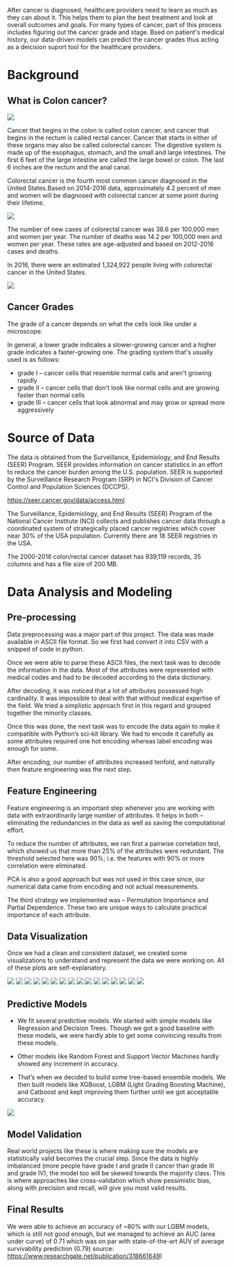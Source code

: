 
After cancer is diagnosed, healthcare providers need to learn as much as they can about it. This helps them to plan the best treatment and look at overall outcomes and goals. For many types of cancer, part of this process includes figuring out the cancer grade and stage. Bsed on patient's medical history, our data-driven models can predict the cancer grades thus acting as a deicision suport tool for the healthcare providers.

# Background

## What is Colon cancer?

<img src="images/anatomy.jpg?raw=true"/>


Cancer that begins in the colon is called colon cancer, and cancer that begins in the rectum is called rectal cancer. Cancer that starts in either of these organs may also be called colorectal cancer.
The digestive system is made up of the esophagus, stomach, and the small and large intestines. The first 6 feet of the large intestine are called the large bowel or colon. The last 6 inches are the rectum and the anal canal.


Colorectal cancer is the fourth most common cancer diagnosed in the United States.Based on 2014-2016 data, approximately 4.2 percent of men and women will be diagnosed with colorectal cancer at some point during their lifetime. 

<img src="images/Colon cancer at a glance.png?raw=true"/>

The number of new cases of colorectal cancer was 38.6 per 100,000 men and women per year. The number of deaths was 14.2 per 100,000 men and women per year. These rates are age-adjusted and based on 2012-2016 cases and deaths.

In 2016, there were an estimated 1,324,922 people living with colorectal cancer in the United States.

<img src="images/Cancer Cases Stats.png?raw=true"/>


## Cancer Grades

The grade of a cancer depends on what the cells look like under a microscope.

In general, a lower grade indicates a slower-growing cancer and a higher grade indicates a faster-growing one. The grading system that's usually used is as follows:

- grade I – cancer cells that resemble normal cells and aren't growing rapidly
- grade II – cancer cells that don't look like normal cells and are growing faster than normal cells
- grade III – cancer cells that look abnormal and may grow or spread more aggressively

# Source of Data

The data is obtained from the Surveillance, Epidemiology, and End Results (SEER) Program. SEER provides information on cancer statistics in an effort to reduce the cancer burden among the U.S. population. SEER is supported by the Surveillance Research Program (SRP) in NCI's Division of Cancer Control and Population Sciences (DCCPS).

https://seer.cancer.gov/data/access.html

The Surveillance, Epidemiology, and End Results (SEER) Program of the National Cancer Institute (NCI) collects and publishes cancer data through a coordinated system of strategically placed cancer registries which cover near 30% of the USA population. Currently there are 18 SEER registries in the USA.

The 2000-2016 colon/rectal cancer dataset has 939,119 records, 35 columns and has a file size of 200 MB.

# Data Analysis and Modeling

## Pre-processing

Data preprocessing was a major part of this project. The data was made available in ASCII file format. So we first had convert it into CSV with a snipped of code in python. 

Once we were able to parse these ASCII files, the next task was to decode the information in the data. Most of the attributes were represented with medical codes and had to be decoded according to the data dictionary. 

After decoding, it was noticed that a lot of attributes possessed high cardinality. It was impossible to deal with that without medical expertise of the field. We tried a simplistic approach first in this regard and grouped together the minority classes. 

Once this was done, the next task was to encode the data again to make it compatible with Python’s sci-kit library. We had to encode it carefully as some attributes required one hot encoding whereas label encoding was enough for some. 

After encoding, our number of attributes increased tenfold, and naturally then feature engineering was the next step.

## Feature Engineering

Feature engineering is an important step whenever you are working with data with extraordinarily large number of attributes. It helps in both – eliminating the redundancies in the data as well as saving the computational effort. 

To reduce the number of attributes, we ran first a pairwise correlation test, which showed us that more than 25% of the attributes were redundant. The threshold selected here was 90%; i.e. the features with 90% or more correlation were eliminated. 

PCA is also a good approach but was not used in this case since, our numerical data came from encoding and not actual measurements.

The third strategy we implemented was – Permutation Importance and Partial Dependence. These two are unique ways to calculate practical importance of each attribute. 

## Data Visualization

Once we had a clean and consistent dataset, we created some visualizations to understand and represent the data we were working on. All of these plots are self-explanatory.

<img src="images/Grade.jpeg?raw=true"/>
<img src="images/Age.jpeg?raw=true"/>
<img src="images/BEHO3V.jpeg?raw=true"/>
<img src="images/HISTO3EV.jpeg?raw=true"/>
<img src="images/Laterality.jpeg?raw=true"/>
<img src="images/MDXRECMP.jpeg?raw=true"/>
<img src="images/RAC_RECA.jpeg?raw=true"/>
<img src="images/YDX.jpeg?raw=true"/>
<img src="images/Reporting Source.jpeg?raw=true"/>
<img src="images/SEQ_NUM.jpeg?raw=true"/>
<img src="images/BEHTREND.jpeg?raw=true"/>
<img src="images/DX_CONF.jpeg?raw=true"/>
<img src="images/Origin.jpeg?raw=true"/>
<img src="images/PRIMSITE.jpeg?raw=true"/>
<img src="images/Sex.jpeg?raw=true"/>
<img src="images/Registries.jpeg?raw=true"/>

## Predictive Models

- We fit several predictive models. We started with simple models like Regression and Decision Trees. Though we got a good baseline with these models, we were hardly able to get some convincing results from these models. 

- Other models like Random Forest and Support Vector Machines hardly showed any increment in accuracy.

- That’s when we decided to build some tree-based ensemble models. We then built models like XGBoost, LGBM (Light Grading Boosting Machine), and Catboost and kept improving them further until we got acceptable accuracy. 

<img src="images/Annotation 2019-11-18 190200.png?raw=true"/>

## Model Validation

Real world projects like these is where making sure the models are statistically valid becomes the crucial step. Since the data is highly imbalanced (more people have grade I and grade II cancer than grade III and grade IV), the model too will be skewed towards the majority class. This is where approaches like cross-validation which show pessimistic bias, along with precision and recall, will give you most valid results.

## Final Results

We were able to achieve an accuracy of ~80% with our LGBM models, which is still not good enough, but we managed to achieve an AUC (area under curve) of 0.71 which was on par with state-of-the-art AUV of average survivability prediction (0.79) source: https://www.researchgate.net/publication/318661649)





